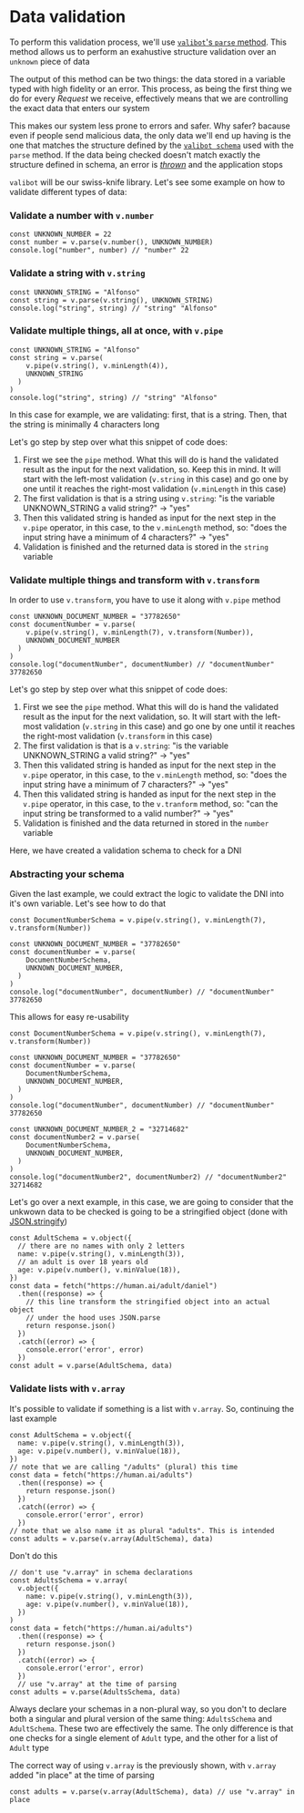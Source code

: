 # Data validation

To perform this validation process, we'll use [`valibot`'s `parse` method](https://valibot.dev/guides/parse-data/). This method allows us to perform an exahustive structure validation over an `unknown` piece of data

The output of this method can be two things: the data stored in a variable typed with high fidelity or an error. This process, as being the first thing we do for every _Request_ we receive, effectively means that we are controlling the exact data that enters our system

This makes our system less prone to errors and safer. Why safer? bacause even if people send malicious data, the only data we'll end up having is the one that matches the structure defined by the [`valibot schema`](https://valibot.dev/guides/schemas/) used with the `parse` method. If the data being checked doesn't match exactly the structure defined in schema, an error is [_thrown_](https://developer.mozilla.org/en-US/docs/Web/JavaScript/Reference/Statements/throw) and the application stops

`valibot` will be our swiss-knife library. Let's see some example on how to validate different types of data:

### Validate a number with `v.number`

```tsx
const UNKNOWN_NUMBER = 22
const number = v.parse(v.number(), UNKNOWN_NUMBER)
console.log("number", number) // "number" 22
```

### Validate a string with `v.string`

```tsx
const UNKNOWN_STRING = "Alfonso"
const string = v.parse(v.string(), UNKNOWN_STRING)
console.log("string", string) // "string" "Alfonso"
```

### Validate multiple things, all at once, with `v.pipe`

```tsx
const UNKNOWN_STRING = "Alfonso"
const string = v.parse(
    v.pipe(v.string(), v.minLength(4)),
    UNKNOWN_STRING
  )
)
console.log("string", string) // "string" "Alfonso"
```

In this case for example, we are validating: first, that is a string. Then, that the string is minimally 4 characters long

Let's go step by step over what this snippet of code does:

1. First we see the `pipe` method. What this will do is hand the validated result as the input for the next validation, so. Keep this in mind. It will start with the left-most validation (`v.string` in this case) and go one by one until it reaches the right-most validation (`v.minLength` in this case)
2. The first validation is that is a string using `v.string`: "is the variable UNKNOWN_STRING a valid string?" -> "yes"
3. Then this validated string is handed as input for the next step in the `v.pipe` operator, in this case, to the `v.minLength` method, so: "does the input string have a minimum of 4 characters?" -> "yes"
4. Validation is finished and the returned data is stored in the `string` variable

### Validate multiple things and transform with `v.transform`

In order to use `v.transform`, you have to use it along with `v.pipe` method

```tsx
const UNKNOWN_DOCUMENT_NUMBER = "37782650"
const documentNumber = v.parse(
    v.pipe(v.string(), v.minLength(7), v.transform(Number)),
    UNKNOWN_DOCUMENT_NUMBER
  )
)
console.log("documentNumber", documentNumber) // "documentNumber" 37782650
```

Let's go step by step over what this snippet of code does:

1. First we see the `pipe` method. What this will do is hand the validated result as the input for the next validation, so. It will start with the left-most validation (`v.string` in this case) and go one by one until it reaches the right-most validation (`v.transform` in this case)
2. The first validation is that is a `v.string`: "is the variable UNKNOWN_STRING a valid string?" -> "yes"
3. Then this validated string is handed as input for the next step in the `v.pipe` operator, in this case, to the `v.minLength` method, so: "does the input string have a minimum of 7 characters?" -> "yes"
4. Then this validated string is handed as input for the next step in the `v.pipe` operator, in this case, to the `v.tranform` method, so: "can the input string be transformed to a valid number?" -> "yes"
5. Validation is finished and the data returned in stored in the `number` variable

Here, we have created a validation schema to check for a DNI

### Abstracting your schema

Given the last example, we could extract the logic to validate the DNI into it's own variable. Let's see how to do that

```tsx
const DocumentNumberSchema = v.pipe(v.string(), v.minLength(7), v.transform(Number))

const UNKNOWN_DOCUMENT_NUMBER = "37782650"
const documentNumber = v.parse(
    DocumentNumberSchema,
    UNKNOWN_DOCUMENT_NUMBER,
  )
)
console.log("documentNumber", documentNumber) // "documentNumber" 37782650
```

This allows for easy re-usability

```tsx
const DocumentNumberSchema = v.pipe(v.string(), v.minLength(7), v.transform(Number))

const UNKNOWN_DOCUMENT_NUMBER = "37782650"
const documentNumber = v.parse(
    DocumentNumberSchema,
    UNKNOWN_DOCUMENT_NUMBER,
  )
)
console.log("documentNumber", documentNumber) // "documentNumber" 37782650

const UNKNOWN_DOCUMENT_NUMBER_2 = "32714682"
const documentNumber2 = v.parse(
    DocumentNumberSchema,
    UNKNOWN_DOCUMENT_NUMBER,
  )
)
console.log("documentNumber2", documentNumber2) // "documentNumber2" 32714682
```

Let's go over a next example, in this case, we are going to consider that the unkwown data to be checked is going to be a stringified object (done with [JSON.stringify](https://developer.mozilla.org/es/docs/Web/JavaScript/Reference/Global_Objects/JSON/stringify))

```tsx
const AdultSchema = v.object({
  // there are no names with only 2 letters
  name: v.pipe(v.string(), v.minLength(3)),
  // an adult is over 18 years old
  age: v.pipe(v.number(), v.minValue(18)),
})
const data = fetch("https://human.ai/adult/daniel")
  .then((response) => {
    // this line transform the stringified object into an actual object
    // under the hood uses JSON.parse
    return response.json()
  })
  .catch((error) => {
    console.error('error', error)
  })
const adult = v.parse(AdultSchema, data)
```

### Validate lists with `v.array`

It's possible to validate if something is a list with `v.array`. So, continuing the last example

```tsx
const AdultSchema = v.object({
  name: v.pipe(v.string(), v.minLength(3)),
  age: v.pipe(v.number(), v.minValue(18)),
})
// note that we are calling "/adults" (plural) this time
const data = fetch("https://human.ai/adults")
  .then((response) => {
    return response.json()
  })
  .catch((error) => {
    console.error('error', error)
  })
// note that we also name it as plural "adults". This is intended
const adults = v.parse(v.array(AdultSchema), data)
```

Don't do this

```tsx
// don't use "v.array" in schema declarations
const AdultsSchema = v.array(
  v.object({
    name: v.pipe(v.string(), v.minLength(3)),
    age: v.pipe(v.number(), v.minValue(18)),
  })
)
const data = fetch("https://human.ai/adults")
  .then((response) => {
    return response.json()
  })
  .catch((error) => {
    console.error('error', error)
  })
  // use "v.array" at the time of parsing
const adults = v.parse(AdultsSchema, data)
```

Always declare your schemas in a non-plural way, so you don't to declare both a singular and plural version of the same thing: `AdultsSchema` and `AdultSchema`. These two are effectively the same. The only difference is that one checks for a single element of `Adult` type, and the other for a list of `Adult` type

The correct way of using `v.array` is the previously shown, with `v.array` added "in place" at the time of parsing

```tsx
const adults = v.parse(v.array(AdultSchema), data) // use "v.array" in place
```
